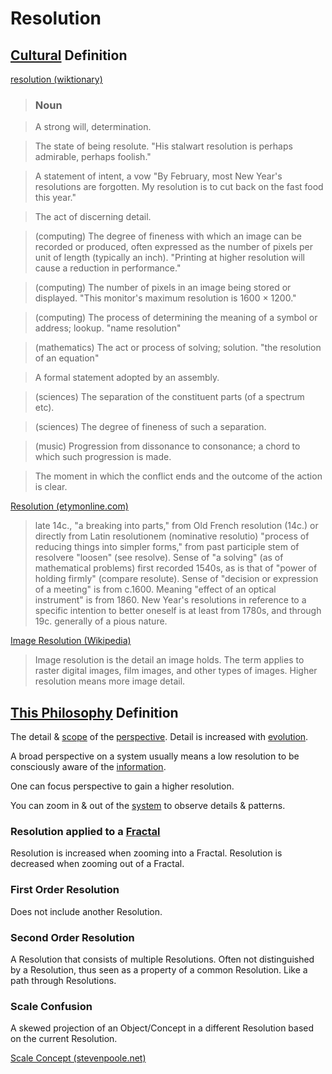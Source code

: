 # Resolution

## [Cultural](./culture.md) Definition

<a href="http://en.wiktionary.org/wiki/resolution" target="_blank">resolution (wiktionary)</a>

> ### Noun

> A strong will, determination.

> The state of being resolute. "His stalwart resolution is perhaps admirable, perhaps foolish."

> A statement of intent, a vow "By February, most New Year's resolutions are forgotten.   My resolution is to cut back on the fast food this year."

> The act of discerning detail.

> (computing) The degree of fineness with which an image can be recorded or produced, often expressed as the number of pixels per unit of length (typically an inch). "Printing at higher resolution will cause a reduction in performance."

> (computing) The number of pixels in an image being stored or displayed. "This monitor's maximum resolution is 1600 × 1200."

> (computing) The process of determining the meaning of a symbol or address; lookup. "name resolution"

> (mathematics) The act or process of solving; solution. "the resolution of an equation"

> A formal statement adopted by an assembly.

> (sciences) The separation of the constituent parts (of a spectrum etc).

> (sciences) The degree of fineness of such a separation.

> (music) Progression from dissonance to consonance; a chord to which such progression is made.

> The moment in which the conflict ends and the outcome of the action is clear.

<a href="http://www.etymonline.com/index.php?term=resolution" target="_blank">Resolution (etymonline.com)</a>

> late 14c., "a breaking into parts," from Old French resolution (14c.) or directly from Latin resolutionem (nominative resolutio) "process of reducing things into simpler forms," from past participle stem of resolvere "loosen" (see resolve). Sense of "a solving" (as of mathematical problems) first recorded 1540s, as is that of "power of holding firmly" (compare resolute). Sense of "decision or expression of a meeting" is from c.1600. Meaning "effect of an optical instrument" is from 1860. New Year's resolutions in reference to a specific intention to better oneself is at least from 1780s, and through 19c. generally of a pious nature.

<a href="https://en.wikipedia.org/wiki/Image_resolution" target="_blank">Image Resolution (Wikipedia)</a>

> Image resolution is the detail an image holds. The term applies to raster digital images, film images, and other types of images. Higher resolution means more image detail.

## [This Philosophy](./this-philosophy.md) Definition

The detail & [scope](./scope.md) of the [perspective](./perspective.md). Detail is increased with [evolution](./evolution.md).

A broad perspective on a system usually means a low resolution to be consciously aware of the [information](./information.md).

One can focus perspective to gain a higher resolution.

You can zoom in & out of the [system](./system.md) to observe details & patterns.

### Resolution applied to a [Fractal](./fractal.md)

Resolution is increased when zooming into a Fractal. Resolution is decreased when zooming out of a Fractal.

### First Order Resolution

Does not include another Resolution.

### Second Order Resolution

A Resolution that consists of multiple Resolutions. Often not distinguished by a Resolution, thus seen as a property of a common Resolution. Like a path through Resolutions.

### Scale Confusion

A skewed projection of an Object/Concept in a different Resolution based on the current Resolution.

<a href="http://stevenpoole.net/articles/scale-confusion/" target="_blank">Scale Concept (stevenpoole.net)</a>
